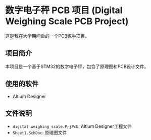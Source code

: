 # 数字电子秤 PCB 项目 (Digital Weighing Scale PCB Project)

这是我在大学期间做的一个PCB练手项目。

## 项目简介

本项目是一个基于STM32的数字电子秤，包含了原理图和PCB设计文件。

## 使用的软件

*   Altium Designer

## 文件说明
*   `digital weighing scale.PrjPcb`: Altium Designer工程文件
*   `Sheet1.SchDoc`: 原理图文件
